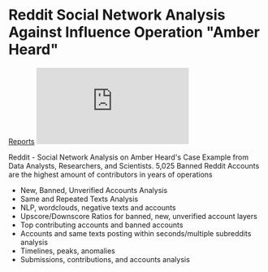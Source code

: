 # Reddit Social Network Analysis Against Influence Operation "Amber Heard"

[Reports](https://cutt.us/AH_reddit)
![alt text](https://cutt.us/qrcoder.php?size=180&qr=https://cutt.us/AH_reddit)

Reddit - Social Network Analysis on Amber Heard's Case Example from Data Analysts, Researchers, and Scientists.
5,025 Banned Reddit Accounts are the highest amount of contributors in years of operations

- New, Banned, Unverified Accounts Analysis
- Same and Repeated Texts Analysis
- NLP, wordclouds, negative texts and accounts
- Upscore/Downscore Ratios for banned, new, unverified account layers
- Top contributing accounts and banned accounts
- Accounts and same texts posting within seconds/multiple subreddits analysis
- Timelines, peaks, anomalies 
- Submissions, contributions, and accounts analysis

